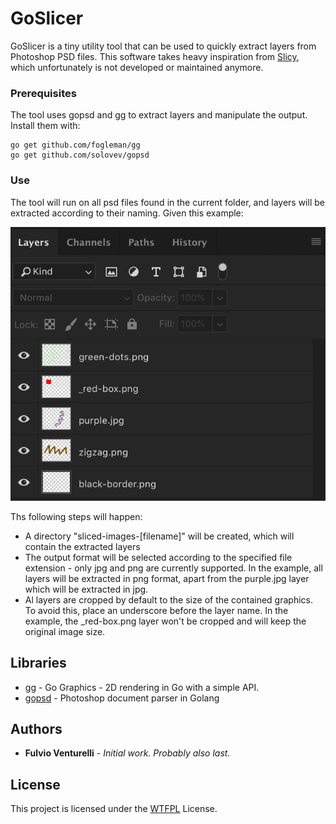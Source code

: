 # GoSlicer

GoSlicer is a tiny utility tool that can be used to quickly extract layers from Photoshop PSD files.
This software takes heavy inspiration from [Slicy](https://www.macupdate.com/app/mac/42535/slicy), which unfortunately is not developed or maintained anymore.

### Prerequisites

The tool uses gopsd and gg to extract layers and manipulate the output.
Install them with:

```
go get github.com/fogleman/gg
go get github.com/solovev/gopsd
```

### Use

The tool will run on all psd files found in the current folder, and layers will be extracted according to their naming.
Given this example:

![screenshot-layers](https://raw.githubusercontent.com/fulviuus/goslicer/master/_assets/screenshot-layers.png)

Ths following steps will happen:

- A directory "sliced-images-[filename]" will be created, which will contain the extracted layers
- The output format will be selected according to the specified file extension - only jpg and png are currently supported. In the example, all layers will be extracted in png format, apart from the purple.jpg layer which will be extracted in jpg.
- Al layers are cropped by default to the size of the contained graphics. To avoid this, place an underscore before the layer name. In the example, the \_red-box.png layer won't be cropped and will keep the original image size.

## Libraries

- [gg](https://github.com/fogleman/gg) - Go Graphics - 2D rendering in Go with a simple API.
- [gopsd](https://github.com/solovev/gopsd) - Photoshop document parser in Golang

## Authors

- **Fulvio Venturelli** - _Initial work. Probably also last._

## License

This project is licensed under the [WTFPL](https://en.wikipedia.org/wiki/WTFPL) License.
